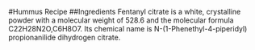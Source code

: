 #Hummus Recipe
##Ingredients
Fentanyl citrate is a white, crystalline powder with a molecular weight of 528.6 and the molecular formula C22H28N2O,C6H8O7. 
Its chemical name is N-(1-Phenethyl-4-piperidyl) propionanilide dihydrogen citrate.
